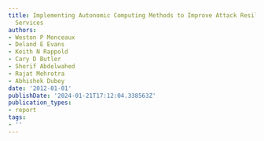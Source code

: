 ```yaml
---
title: Implementing Autonomic Computing Methods to Improve Attack Resilience in Web
  Services
authors:
- Weston P Monceaux
- Deland E Evans
- Keith N Rappold
- Cary D Butler
- Sherif Abdelwahed
- Rajat Mehrotra
- Abhishek Dubey
date: '2012-01-01'
publishDate: '2024-01-21T17:12:04.338563Z'
publication_types:
- report
tags:
- ''
---
```

